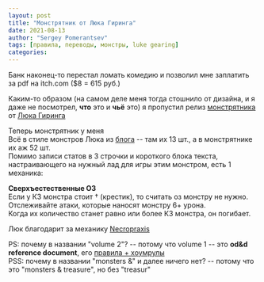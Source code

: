 ```yaml
---
layout: post
title: "Монстрятник от Люка Гиринга"
date: 2021-08-13
author: "Sergey Pomerantsev"
tags: [правила, переводы, монстры, luke gearing]
categories:
---
```


Банк наконец-то перестал ломать комедию и позволил мне заплатить за pdf на itch.com ($8 = 615 руб.)  

Каким-то образом (на самом деле меня тогда стошнило от дизайна, и я даже не посмотрел, **что** это и **чьё** это) я пропустил релиз [монстрятника](https://lukegearing.itch.io/volume-2-monsters) от [Люка Гиринга](https://lukegearing.blot.im/)  

Теперь монстрятник у меня  
Всё в стиле монстров Люка из [блога](https://lukegearing.blot.im/tagged/mmm) -- там их 13 шт., а в монстрятнике их аж 52 шт.  
Помимо записи статов в 3 строчки и короткого блока текста, настраивающего на нужный лад для игры этим монстром, есть 1 механика:  

**Cверхъестественные ОЗ**  
Если у КЗ монстра стоит † (крестик), то считать оз монстру не нужно.  
Отслеживайте атаки, которые наносят монстру 6+ урона.  
Когда их количество станет равно или более КЗ монстра, он погибает.  

Люк благодарит за механику [Necropraxis](https://www.necropraxis.com/)  

PS: почему в названии "volume 2"? -- потому что volume 1 -- это **od&d reference document**, его [правила + хоумрулы](https://lukegearing.blot.im/odandd-reference-document)  
PSS: почему в названии "monsters &" и далее ничего нет? -- потому что это "monsters & treasure", но без "treasur"
